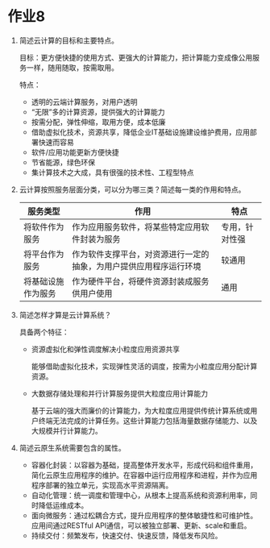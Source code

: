 # 作业8

1. 简述云计算的目标和主要特点。

   目标：更方便快捷的使用方式、更强大的计算能力，把计算能力变成像公用服务一样，随用随取，按需取用。

   特点：

   * 透明的云端计算服务，对用户透明
   * “无限”多的计算资源，提供强大的计算能力
   * 按需分配，弹性伸缩，取用方便，成本低廉
   * 借助虚拟化技术，资源共享，降低企业IT基础设施建设维护费用，应用部署快速而容易
   * 软件/应用功能更新方便快捷
   * 节省能源，绿色环保
   * 集计算技术之大成，具有很强的技术性、工程型特点

2. 云计算按照服务层面分类，可以分为哪三类？简述每一类的作用和特点。

   | 服务类型           | 作用                                                         | 特点           |
   | ------------------ | ------------------------------------------------------------ | -------------- |
   | 将软件作为服务     | 作为应用服务软件，将某些特定应用软件封装为服务               | 专用，针对性强 |
   | 将平台作为服务     | 作为软件支撑平台，对资源进行一定的抽象，为用户提供应用程序运行环境 | 较通用         |
   | 将基础设施作为服务 | 作为硬件平台，将硬件资源封装成服务供用户使用                 | 通用           |

3. 简述怎样才算是云计算系统？

   具备两个特征：

   * 资源虚拟化和弹性调度解决小粒度应用资源共享

     能够借助虚拟化技术，实现弹性灵活的调度，按需为小粒度应用分配计算资源。

   * 大数据存储处理和并行计算服务提供大粒度应用计算能力

     基于云端的强大而廉价的计算能力，为大粒度应用提供传统计算系统或用户终端无法完成的计算任务。这些计算能力包括海量数据存储能力、以及大规模并行计算能力。

4. 简述云原生系统需要包含的属性。
   * 容器化封装：以容器为基础，提高整体开发水平，形成代码和组件重用，简化云原生应用程序的维护。在容器中运行应用程序和进程，并作为应用程序部署的独立单元，实现高水平资源隔离。
   * 自动化管理：统一调度和管理中心，从根本上提高系统和资源利用率，同时降低运维成本。
   * 面向微服务：通过松耦合方式，提升应用程序的整体敏捷性和可维护性。应用间通过RESTful API通信，可以被独立部署、更新、scale和重启。
   * 持续交付：频繁发布，快速交付、快速反馈，降低发布风险。